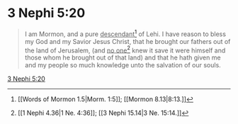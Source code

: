 # 3 Nephi 5:20

> I am Mormon, and a pure <u>descendant</u>[^a] of Lehi. I have reason to bless my God and my Savior Jesus Christ, that he brought our fathers out of the land of Jerusalem, (and <u>no one</u>[^b] knew it save it were himself and those whom he brought out of that land) and that he hath given me and my people so much knowledge unto the salvation of our souls.

[3 Nephi 5:20](https://www.churchofjesuschrist.org/study/scriptures/bofm/3-ne/5?lang=eng&id=p20#p20)


[^a]: [[Words of Mormon 1.5|Morm. 1:5]]; [[Mormon 8.13|8:13.]]
[^b]: [[1 Nephi 4.36|1 Ne. 4:36]]; [[3 Nephi 15.14|3 Ne. 15:14.]]
